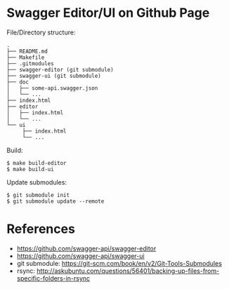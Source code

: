 # Swagger Editor/UI on Github Page

File/Directory structure:

```
.
├── README.md
├── Makefile
├── .gitmodules
├── swagger-editor (git submodule)
├── swagger-ui (git submodule)
├── doc
│   ├── some-api.swagger.json
│   └── ...
├── index.html
├── editor
│   ├── index.html
│   └── ...
└── ui
     ├── index.html
     └── ...
```

Build:

```
$ make build-editor
$ make build-ui
```

Update submodules:

```
$ git submodule init
$ git submodule update --remote
```

# References

- https://github.com/swagger-api/swagger-editor
- https://github.com/swagger-api/swagger-ui
- git submodule: https://git-scm.com/book/en/v2/Git-Tools-Submodules
- rsync: http://askubuntu.com/questions/56401/backing-up-files-from-specific-folders-in-rsync
